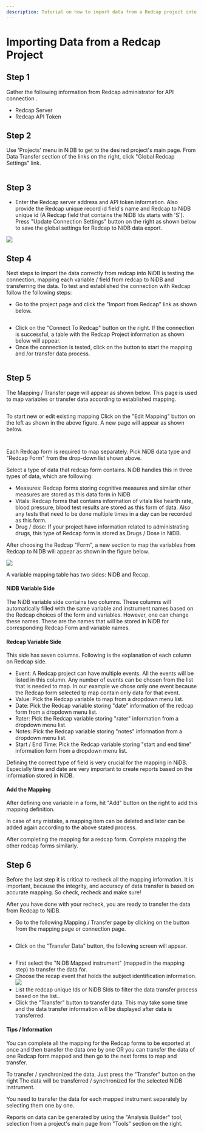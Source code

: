 ```yaml
---
description: Tutorial on how to import data from a Redcap project into NiDB project
---
```


# Importing Data from a Redcap Project

## Step 1

Gather the following information from Redcap administrator for API connection .&#x20;

* Redcap Server
* Redcap API Token

## Step 2

Use 'Projects' menu in NiDB to get to the desired project's main page. From Data Transfer section of the links on the right, click "Global Redcap Settings" link.

<figure><img src="../.gitbook/assets/ProjectScreen01.png" alt=""><figcaption></figcaption></figure>



## Step 3

* Enter the Redcap server address and API token information. Also provide the Redcap unique record id field's name and Redcap to NiDB unique id (A Redcap field that contains the NiDB Ids starts with 'S'). Press "Update Connection Settings" button on the right as shown below to save the global settings for Redcap to NiDB data export.

![](../.gitbook/assets/GlobalSettings.png)

## Step 4

Next steps to import the data correctly from redcap into NiDB is testing the connection, mapping each variable / field from redcap to NiDB and transferring the data. To test and established the connection with Redcap follow the following steps:



* Go to the project page and click the "Import from Redcap" link as shown below.

<figure><img src="../.gitbook/assets/ProjectScreen02.png" alt=""><figcaption></figcaption></figure>



* Click on the "Connect To Redcap" button on the right. If the connection is successful, a table with the Redcap Project information as shown below will appear.&#x20;
* Once the connection is tested, click on the <img src="../.gitbook/assets/image.png" alt="" data-size="line">button to start the mapping and /or transfer data process.

<figure><img src="../.gitbook/assets/RedcapConnection.png" alt=""><figcaption></figcaption></figure>

## Step 5

The Mapping / Transfer page will appear as shown below. This page is used to map variables or transfer data according to established mapping.



<figure><img src="../.gitbook/assets/MappingTransferMain.png" alt=""><figcaption></figcaption></figure>

To start new or edit existing mapping Click on the "Edit Mapping" button on the left as shown in the above figure. A new page will appear as shown below.



<div>

<figure><img src="../.gitbook/assets/Mapping01 (1).png" alt=""><figcaption></figcaption></figure>

 

<figure><img src="../.gitbook/assets/Mapping02.png" alt=""><figcaption></figcaption></figure>

</div>

Each Redcap form is required to map separately. Pick NiDB data type and  "Redcap Form" from the drop-down list shown above.

Select a type of data that redcap form contains. NiDB handles this in three types of data, which are following:

* Measures: Redcap forms storing cognitive measures and similar other measures are stored as this data form in NiDB
* Vitals: Redcap forms  that contains information of vitals like hearth rate, blood pressure, blood test results are stored as this form of data. Also any tests that need to be done multiple times in a day can be recorded as this form.
* Drug / dose: If your project have information related to administrating drugs, this type of Redcap form is stored as Drugs / Dose in NiDB.

After choosing the Redcap "Form", a new section to map the variables from Redcap to NiDB will appear as shown in the figure below.

![](../.gitbook/assets/Mapping03.png)

A variable mapping table has two sides: NiDB and Recap.&#x20;

#### NiDB Variable Side

The NiDB variable side contains two columns. These columns will automatically filled with the same variable and instrument names based on the Redcap choices of the form and variables. However, one can change these names. These are the names that will be stored in NiDB for corresponding Redcap Form and variable names.

#### Redcap Variable Side

This side has seven columns. Following is the explanation of each column on Redcap side.

* Event: A Redcap project can have multiple events. All the events will be listed in this column. Any number of events can be chosen from the list that is needed to map. In our example we chose only one event because the Redcap form selected tp map contain only data for that event.
* Value: Pick the Redcap variable to map from a dropdown menu list.
* Date: Pick the Redcap variable storing "date" information of the redcap form from a dropdown menu list.
* Rater: Pick the Redcap variable storing "rater" information from a dropdown menu list.
* Notes: Pick the Redcap variable storing "notes" information from a dropdown menu list.
* Start / End Time: Pick the Redcap variable storing  "start and end time" information form from a dropdown menu list.&#x20;

Defining the correct type of field is very crucial for the mapping in NiDB. Especially time and date are very important to create reports based on the information stored in NiDB.

#### Add the Mapping

After defining one variable in a form, hit "Add" button on the right to add this mapping definition.&#x20;

In case of any mistake, a mapping item can be deleted and later can be added again according to the above stated process.

After completing the mapping for a redcap form. Complete mapping the other redcap forms similarly. &#x20;

## Step 6

Before the last step it is critical to recheck all the mapping information. It is important, because the integrity, and accuracy of data transfer is based on accurate mapping. So check, recheck and make sure!

After you have done with your recheck, you are ready to transfer the data from Redcap to NiDB.&#x20;



* Go to the following Mapping / Transfer page by clicking on the <img src="../.gitbook/assets/image.png" alt="" data-size="line">button from the mapping page or connection page.&#x20;



<figure><img src="../.gitbook/assets/MappingTransferMain.png" alt=""><figcaption></figcaption></figure>



* Click on the "Transfer Data" button, the following screen will appear.



<figure><img src="../.gitbook/assets/TransferData.png" alt=""><figcaption></figcaption></figure>



* First select the "NiDB Mapped instrument" (mapped in the mapping step) to transfer the data for.
* Choose the recap event that holds the subject identification information. ![](<../.gitbook/assets/image (1).png>)
* List the redcap unique Ids or NiDB SIds to filter the data transfer process based on the list..
* Click the "Transfer" button to transfer data. This may take some time and the data transfer information will be displayed after data is transferred.

#### Tips / Information&#x20;

You can complete all the mapping for the Redcap forms to be exported at once and then transfer the data one by one OR you can transfer the data of one Redcap form mapped and then go to the next forms to map and transfer.

To transfer / synchronized the data, Just press the "Transfer" button on the right  The data will be transferred / synchronized for the selected NiDB instrument.

You need to transfer the data for each mapped instrument separately by selecting them one by one.&#x20;

Reports on data can be generated by using the "Analysis Builder" tool, selection from a project's main page from "Tools" section on the right.
